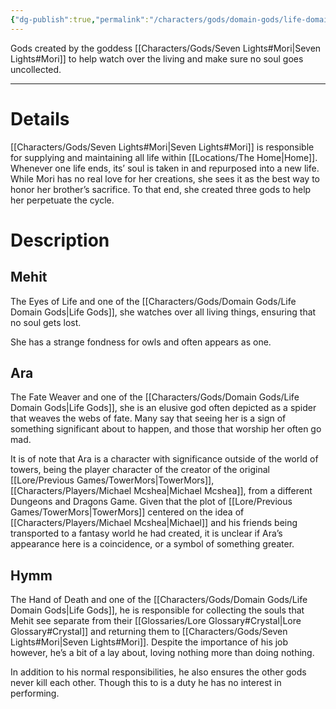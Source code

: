 ```yaml
---
{"dg-publish":true,"permalink":"/characters/gods/domain-gods/life-domain-gods/","tags":["Character/God"]}
---
```


Gods created by the goddess [[Characters/Gods/Seven Lights#Mori\|Seven Lights#Mori]] to help watch over the living and make sure no soul goes uncollected.
- - -
# Details
[[Characters/Gods/Seven Lights#Mori\|Seven Lights#Mori]] is responsible for supplying and maintaining all life within [[Locations/The Home\|Home]]. Whenever one life ends, its’ soul is taken in and repurposed into a new life. While Mori has no real love for her creations, she sees it as the best way to honor her brother’s sacrifice. To that end, she created three gods to help her perpetuate the cycle.

# Description

## Mehit
The Eyes of Life and one of the [[Characters/Gods/Domain Gods/Life Domain Gods\|Life Gods]], she watches over all living things, ensuring that no soul gets lost.

She has a strange fondness for owls and often appears as one.

## Ara
The Fate Weaver and one of the [[Characters/Gods/Domain Gods/Life Domain Gods\|Life Gods]], she is an elusive god often depicted as a spider that weaves the webs of fate. Many say that seeing her is a sign of something significant about to happen, and those that worship her often go mad.

It is of note that Ara is a character with significance outside of the world of towers, being the player character of the creator of the original [[Lore/Previous Games/TowerMors\|TowerMors]], [[Characters/Players/Michael Mcshea\|Michael Mcshea]], from a different Dungeons and Dragons Game. Given that the plot of [[Lore/Previous Games/TowerMors\|TowerMors]] centered on the idea of [[Characters/Players/Michael Mcshea\|Michael]] and his friends being transported to a fantasy world he had created, it is unclear if Ara’s appearance here is a coincidence, or a symbol of something greater.

## Hymm
The Hand of Death and one of the [[Characters/Gods/Domain Gods/Life Domain Gods\|Life Gods]], he is responsible for collecting the souls that Mehit see separate from their [[Glossaries/Lore Glossary#Crystal\|Lore Glossary#Crystal]] and returning them to [[Characters/Gods/Seven Lights#Mori\|Seven Lights#Mori]]. Despite the importance of his job however, he’s a bit of a lay about, loving nothing more than doing nothing.

In addition to his normal responsibilities, he also ensures the other gods never kill each other. Though this to is a duty he has no interest in performing.